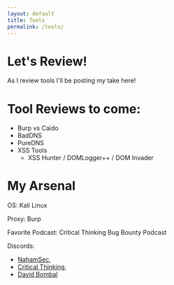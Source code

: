 ```yaml
---
layout: default
title: Tools
permalink: /tools/
---
```


# Let's Review!

As I review tools I'll be posting my take here!

# Tool Reviews to come:

- Burp vs Caido
- BadDNS
- PureDNS
- XSS Tools
  + XSS Hunter / DOMLogger++ / DOM Invader
 
# My Arsenal

OS: Kali Linux

Proxy: Burp

Favorite Podcast: Critical Thinking Bug Bounty Podcast

Discords:
+ [NahamSec](https://discord.gg/nahamsec-598608711186907146), 
+ [Critical Thinking](https://discord.gg/QYDyC879cu), 
+ [David Bombal](https://discord.gg/davidbombal)
